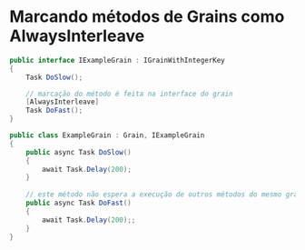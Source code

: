 # Marcando métodos de Grains como AlwaysInterleave

```csharp
public interface IExampleGrain : IGrainWithIntegerKey
{
	Task DoSlow();

	// marcação do método é feita na interface do grain
	[AlwaysInterleave]
	Task DoFast();
}
```

```csharp
public class ExampleGrain : Grain, IExampleGrain
{
	public async Task DoSlow()
	{
		await Task.Delay(200);
	}
	
	// este método não espera a execução de outros métodos do mesmo grain
	public async Task DoFast()
	{
		await Task.Delay(200);;
	}
}
```